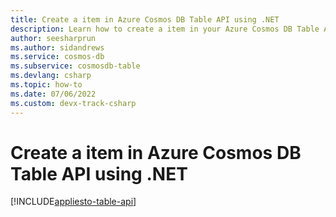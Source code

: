 ```yaml
---
title: Create a item in Azure Cosmos DB Table API using .NET
description: Learn how to create a item in your Azure Cosmos DB Table API account using the .NET SDK
author: seesharprun
ms.author: sidandrews
ms.service: cosmos-db
ms.subservice: cosmosdb-table
ms.devlang: csharp
ms.topic: how-to
ms.date: 07/06/2022
ms.custom: devx-track-csharp
---
```


# Create a item in Azure Cosmos DB Table API using .NET

[!INCLUDE[appliesto-table-api](../includes/appliesto-table-api.md)]
